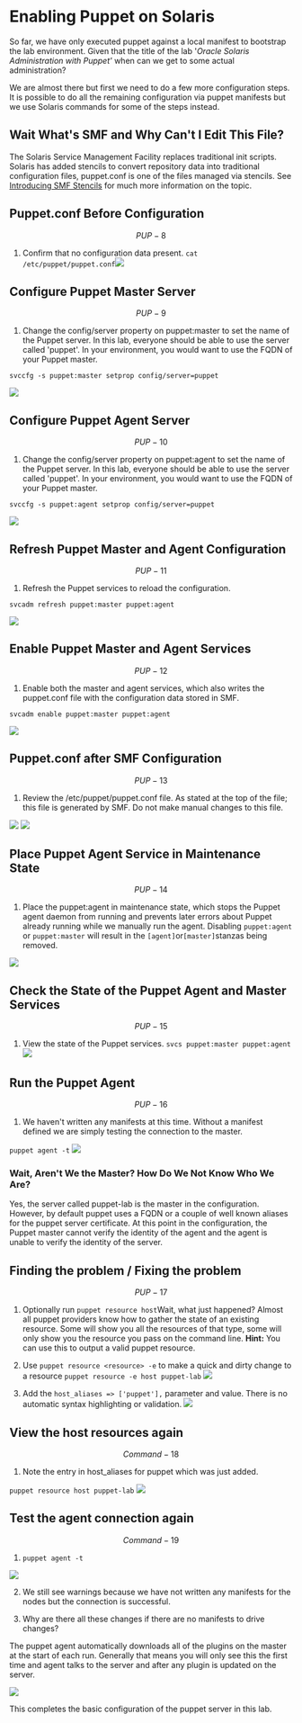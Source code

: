 # Enabling Puppet on Solaris

So far, we have only executed puppet against a local manifest to bootstrap the lab environment. Given that the title of the lab '_Oracle Solaris Administration with Puppet'_ when can we get to some actual administration?

We are almost there but first we need to do a few more configuration steps. It is possible to do all the remaining configuration via puppet manifests but we use Solaris commands for some of the steps instead.

## Wait What's SMF and Why Can't I Edit This File?

The Solaris Service Management Facility replaces traditional init scripts. Solaris has added stencils to convert repository data into traditional configuration files, puppet.conf is one of the files managed via stencils.
See [Introducing SMF Stencils](https://blogs.oracle.com/SolarisSMF/entry/introducing_smf_stencils) for much more information on the topic.

## Puppet.conf Before Configuration


$$
PUP-8
$$


1. Confirm that no configuration data present.
  `cat /etc/puppet/puppet.conf`![](/images/SETUP-008-puppet-conf-before.png)

## Configure Puppet Master Server


$$
PUP-9
$$


1. Change the config\/server property on puppet:master to set the name of the Puppet server. In this lab, everyone should be able to use the server called 'puppet'. In your environment, you would want to use the FQDN of your Puppet master.

  `svccfg -s puppet:master setprop config/server=puppet`

  ![](/images/SETUP-009-svccfg-master.png)


## Configure Puppet Agent Server


$$
PUP-10
$$


1. Change the config\/server property on puppet:agent to set the name of the Puppet server. In this lab, everyone should be able to use the server called 'puppet'. In your environment, you would want to use the FQDN of your Puppet master.

  `svccfg -s puppet:agent setprop config/server=puppet`

  ![](/images/SETUP-010-svccfg-agent.png)


## Refresh Puppet Master and Agent Configuration


$$
PUP-11
$$


1. Refresh the Puppet services to reload the configuration.

  `svcadm refresh puppet:master puppet:agent`

  ![](/images/SETUP-011-svcadm-refresh.png)


## Enable Puppet Master and Agent Services


$$
PUP-12
$$


1. Enable both the master and agent services, which also writes the puppet.conf file with the configuration data stored in SMF.

  `svcadm enable puppet:master puppet:agent`

  ![](/images/SETUP-012-svcadm-enable.png)


## Puppet.conf after SMF Configuration


$$
PUP-13
$$


1. Review the /etc/puppet/puppet.conf file. As stated at the top of the file; this file is generated by SMF. Do not make manual changes to this file.

  ![](/images/SETUP-013-puppet-conf-after.png)
  ![](/images/SETUP-013.1-puppet-conf-after.png)


## Place Puppet Agent Service in Maintenance State


$$
PUP-14
$$


1. Place the puppet:agent in maintenance state, which stops the Puppet agent daemon from running and prevents later errors about Puppet already running while we manually run the agent. Disabling `puppet:agent` or `puppet:master` will result in the `[agent]`or`[master]`stanzas being removed.

  ![](/images/SETUP-014-svcadm-mark.png)


## Check the State of the Puppet Agent and Master Services


$$
PUP-15
$$


1. View the state of the Puppet services.
  `svcs puppet:master puppet:agent`![](/images/SETUP-015-svcs.png)

## Run the Puppet Agent


$$
PUP-16
$$


1. We haven't written any manifests at this time. Without a manifest defined we are simply testing the connection to the master.

  `puppet agent -t`
  ![](/images/SETUP-016-agent-test.png)

  ### Wait, Aren't We the Master? How Do We Not Know Who We Are?

  Yes, the server called puppet-lab is the master in the configuration. However, by default puppet uses a FQDN or a couple of well known aliases for the puppet server certificate. At this point in the configuration, the Puppet master cannot verify the identity of the agent and the agent is unable to verify the identity of the server.


## Finding the problem \/ Fixing the problem


$$
PUP-17
$$


1. Optionally run `puppet resource host`Wait, what just happened? Almost all puppet providers know how to gather the state of an existing resource. Some will show you all the resources of that type, some will only show you the resource you pass on the command line. **Hint:** You can use this to output a valid puppet resource.

2. Use `puppet resource <resource> -e` to make a quick and dirty change to a resource
  `puppet resource -e host puppet-lab`
  ![](/images/SETUP-017.0-resource.png)

3. Add the `host_aliases => ['puppet'],` parameter and value. There is no automatic syntax highlighting or validation.
  ![](/images/SETUP-017.1-resource-e.png)


## View the host resources again


$$
Command - 18
$$


1. Note the entry in host\_aliases for puppet which was just added.

  `puppet resource host puppet-lab`
  ![](/images/SETUP-018-resource-after.png)


## Test the agent connection again


$$
Command - 19
$$


1. `puppet agent -t`

  ![](/images/SETUP-019.0-pluginsync.png)

2. We still see warnings because we have not written any manifests for the nodes but the connection is successful.

3. Why are there all these changes if there are no manifests to drive changes?

  The puppet agent automatically downloads all of the plugins on the master at the start of each run. Generally that means you will only see this the first time and agent talks to the server and after any plugin is updated on the server.

  ![](/images/SETUP-019.1-pluginsync.png)


This completes the basic configuration of the puppet server in this lab.

